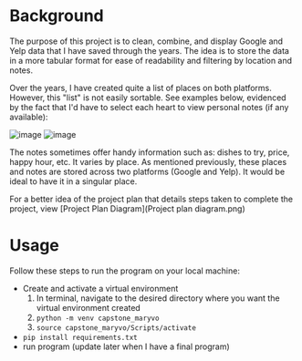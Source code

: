 # Background
The purpose of this project is to clean, combine, and display Google and Yelp data that I have saved through the years. The idea is to store the data in a more tabular format for ease of readability and filtering by location and notes.

Over the years, I have created quite a list of places on both platforms. However, this "list" is not easily sortable. See examples below, evidenced by the fact that I'd have to select each heart to view personal notes (if any available):

![image](https://user-images.githubusercontent.com/91100579/221379047-9c043274-21b4-4610-b61e-dcaa60215449.png)
![image](https://user-images.githubusercontent.com/91100579/221379020-0fc90bb4-bbb8-4e89-ad53-60e4f95e6f17.png)

The notes sometimes offer handy information such as: dishes to try, price, happy hour, etc. It varies by place. As mentioned previously, these places and notes are stored across two platforms (Google and Yelp). It would be ideal to have it in a singular place.

For a better idea of the project plan that details steps taken to complete the project, view [Project Plan Diagram](Project plan diagram.png)

# Usage
Follow these steps to run the program on your local machine:
* Create and activate a virtual environment
  1. In terminal, navigate to the desired directory where you want the virtual environment created
  2. `python -m venv capstone_maryvo`
  3. `source capstone_maryvo/Scripts/activate`
* `pip install requirements.txt`
* run program (update later when I have a final program)